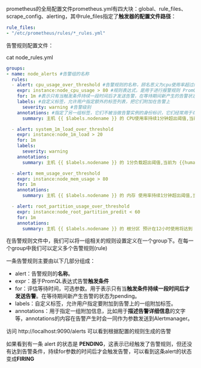 prometheus的全局配置文件prometheus.yml有四大块：global、rule_files、scrape_config、alerting，其中rule_files指定了**触发器的配置文件路径**：

```yaml
rule_files:
- "/etc/prometheus/rules/*_rules.yml"
```

告警规则配置文件：

cat node_rules.yml

```yaml
groups:
- name: node_alerts #告警组的名称
  rules:
  - alert: cpu_usage_over_threshold #告警规则的名称，顾名思义为cpu使用率超过阈值
    expr: instance:node_cpu_usage > 80 #规则表达式，是用于进行报警规则 PromQL 查询语句
    for: 1m #表示只有当触发条件持续一段时间后才发送告警，在等待期间新产生的告警状态为pending
    labels: #自定义标签，允许用户指定额外的标签列表，把它们附加在告警上
      severity: warning #告警级别
    annotations: #指定了另一组标签，它们不被当做告警实例的身份标识，它们经常用于存储一些额外的信息，用于报警信息的展示之类的
      summary: 主机 {{ $labels.nodename }} 的 CPU使用率持续1分钟超出阈值,当前为 {{humanize $value}} %

  - alert: system_1m_load_over_threshold
    expr: instance:node_1m_load > 20
    for: 1m
    labels:
      severity: warning
    annotations:
      summary: 主机 {{ $labels.nodename }} 的 1分负载超出阈值,当前为 {{humanize $value}}

  - alert: mem_usage_over_threshold
    expr: instance:node_mem_usage > 80
    for: 1m
    annotations:
      summary: 主机 {{ $labels.nodename }} 的 内存 使用率持续1分钟超出阈值,当前为 {{humanize $value}} %

  - alert: root_partition_usage_over_threshold
    expr: instance:node_root_partition_predit < 60
    for: 1m
    annotations:
      summary: 主机 {{ $labels.nodename }} 的 根分区 预计在12小时使用将达到 {{humanize $value}}GB,超出当前可用空间，请及时扩容!
```



在告警规则文件中，我们可以将一组相关的规则设置定义在一个group下。在每一个group中我们可以定义多个告警规则(rule)

一条告警规则主要由以下几部分组成：

- alert：告警规则的**名称**。
- expr：基于PromQL表达式告警**触发条件**
- for：评估等待时间，可选参数。用于表示只有当**触发条件持续一段时间后才发送告警**。在等待期间新产生告警的状态为pending。
- labels：自定义标签，允许用户指定要附加到告警上的一组附加标签。
- annotations：用于指定一组附加信息，比如用于**描述告警详细信息**的文字等，annotations的内容在告警产生时会一同作为参数发送到Alertmanager。



访问 http://localhost:9090/alerts 可以看到根据配置的规则生成的告警

如果看到有一条 alert 的状态是 **PENDING**，这表示已经触发了告警规则，但还没有达到告警条件，持续for参数的时间后才会触发告警，可以看到这条alert的状态变成**FIRING**